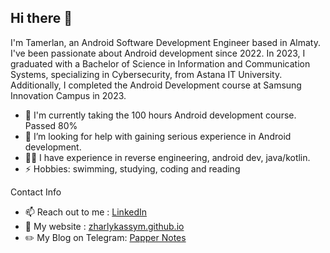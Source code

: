 ## Hi there 👋

I'm Tamerlan, an Android Software Development Engineer based in Almaty. I've been passionate about Android development since 2022. In 2023, I graduated with a Bachelor of Science in Information and Communication Systems, specializing in Cybersecurity, from Astana IT University. Additionally, I completed the Android Development course at Samsung Innovation Campus in 2023.

- 💼 I'm currently taking the 100 hours Android development course. Passed 80%
- 🤔 I’m looking for help with gaining serious experience in Android development.
- 🧑‍💻 I have experience in reverse engineering, android dev, java/kotlin.
- ⚡ Hobbies: swimming, studying, coding and reading

Contact Info
- 📫 Reach out to me : [LinkedIn](https://www.linkedin.com/in/zharlykassym)
- 🚀 My website : [zharlykassym.github.io](https://zharlykassym.github.io/)
- ✏️ My Blog on Telegram: [Papper Notes](https://t.me/pappernotes)
